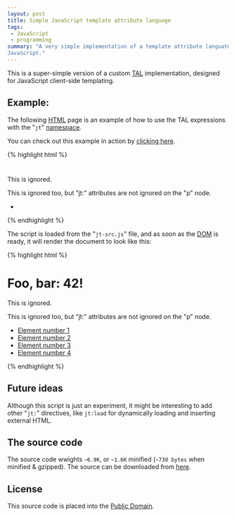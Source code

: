 ```yaml
---
layout: post
title: Simple JavaScript template attribute language
tags:
 - JavaScript
 - programming
summary: "A very simple implementation of a template attribute languate in
JavaScript."
---
```


This is a super-simple version of a custom
[TAL](http://en.wikipedia.org/wiki/Template_Attribute_Language) implementation,
designed for JavaScript client-side templating.

Example:
--------

The following [HTML](http://en.wikipedia.org/wiki/Html) page is an example of
how to use the TAL expressions with the "``jt``"
[namespace](http://en.wikipedia.org/wiki/XML_namespace).

You can check out this example in action by [clicking
here](/downloads/javascript/jt-test.html).

{% highlight html %}
<!DOCTYPE html>
<html xmlns:jt="http://www.example.com/jt">
  <head>
    <meta charset="utf-8" />
    <title>JavaScript TAL Test</title>
    <script src="jt-src.js"></script>
  </head>
  <body>
    <h1 jt:content="'Foo, bar: ' + 42 + '!'"></h1>
    <p jt:css="{ color: 'red' }" jt:ignore="all">
      <a jt:content="'Foo!'">
        This is ignored.
      </a>
    </p>
    <p jt:css="{ color: 'red' }" jt:ignore="contents">
      <a jt:content="'Foo!'">
        This is ignored too, but "jt:" attributes are not ignored on the "p" node.
      </a>
    </p>
    <ul>
      <li jt:repeat="for (var counter=1; counter<5; counter++)">
        <a jt:attr="{ href: '#?counter=' + counter }"
           jt:content="'Element number ' + counter"></a>
      </li>
    </ul>
  </body>
</html>
{% endhighlight %}

The script is loaded from the "``jt-src.js``" file, and as soon as the
[DOM](http://en.wikipedia.org/wiki/Document_Object_Model) is ready, it will
render the document to look like this:

{% highlight html %}
<!DOCTYPE html>
<html xmlns:jt="http://www.example.com/jt">
  <head>
    <meta charset="utf-8" />
    <title>JavaScript TAL Test</title>
    <script src="jt-src.js"></script>
  </head>
  <body>
    <h1>Foo, bar: 42!</h1>
    <p>
      <a>
        This is ignored.
      </a>
    </p>
    <p style="color: red;">
      <a>
        This is ignored too, but "jt:" attributes are not ignored on the "p" node.
      </a>
    </p>
    <ul>
      <li>
        <a href="#?counter=1">Element number 1</a>
      </li>
      <li>
        <a href="#?counter=2">Element number 2</a>
      </li>
      <li>
        <a href="#?counter=3">Element number 3</a>
      </li>
      <li>
        <a href="#?counter=4">Element number 4</a>
      </li>
    </ul>
  </body>
</html>
{% endhighlight %}


Future ideas
------------

Although this script is just an experiment, it might be interesting to add
other "``jt:``" directives, like ``jt:load`` for dynamically loading and
inserting external HTML.


The source code
---------------

The source code wwights ``~6.9K``, or ``~1.6K`` minified (``~730 bytes`` when
minified & gzipped). The source can be downloaded from
[here](/downloads/javascript/jt-src.js).


License
-------

This source code is placed into the [Public
Domain](http://en.wikipedia.org/wiki/Public_domain).
